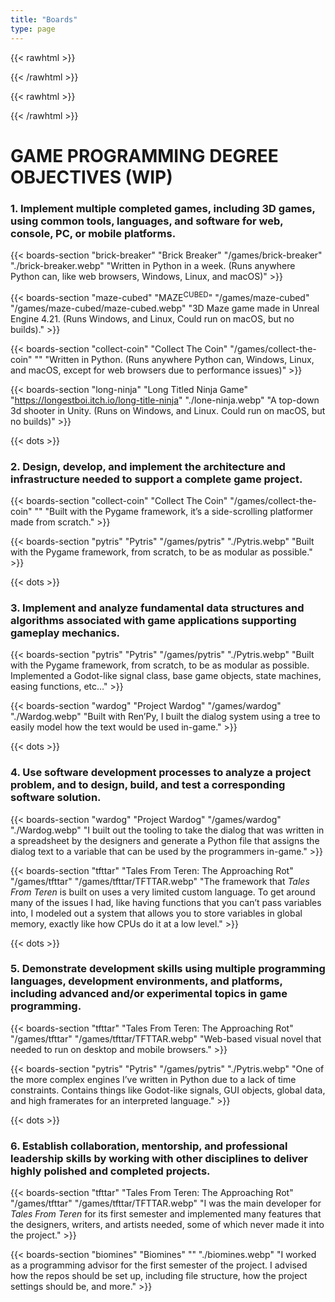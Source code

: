 ```yaml
---
title: "Boards"
type: page
---
```


{{< rawhtml >}}
<style>
  #content li {
    padding-bottom: .5em;
  }
  
  #content li:last-child {
    padding-bottom: 0;
  }
</style>
{{< /rawhtml >}}

{{< rawhtml >}}
<style>

.img-center {
    display: block;
    margin: var(--gen-bottom-padding) auto;
    height: auto;
    max-width: 100%;
}

#collect-coin > .image {
    background: url(/games/collect-the-coin/Collect-The-Coin.webp) center no-repeat, url(/games/collect-the-coin/CTC.webp) repeat;
}

head3 {
    color: var(--text-color-90) !important;
}


</style>
{{< /rawhtml >}}

# GAME PROGRAMMING DEGREE OBJECTIVES (WIP)

### 1. Implement multiple completed games, including 3D games, using common tools, languages, and software for web, console, PC, or mobile platforms.

{{< boards-section "brick-breaker" "Brick Breaker" "/games/brick-breaker" "./brick-breaker.webp" "Written in Python in a week. (Runs anywhere Python can, like web browsers, Windows, Linux, and macOS)" >}}

{{< boards-section "maze-cubed" "MAZE<sup>CUBED</sup>" "/games/maze-cubed" "/games/maze-cubed/maze-cubed.webp" "3D Maze game made in Unreal Engine 4.21. (Runs Windows, and Linux, Could run on macOS, but no builds)." >}}

{{< boards-section "collect-coin" "Collect The Coin" "/games/collect-the-coin" "" "Written in Python. (Runs anywhere Python can, Windows, Linux, and macOS, except for web browsers due to performance issues)" >}}

{{< boards-section "long-ninja" "Long Titled Ninja Game" "https://longestboi.itch.io/long-title-ninja" "./lone-ninja.webp" "A top-down 3d shooter in Unity. (Runs on Windows, and Linux. Could run on macOS, but no builds)" >}}

{{< dots >}}

### 2. Design, develop, and implement the architecture and infrastructure needed to support a complete game project.

{{< boards-section "collect-coin" "Collect The Coin" "/games/collect-the-coin" "" "Built with the Pygame framework, it’s a side-scrolling platformer made from scratch." >}}

{{< boards-section "pytris" "Pytris" "/games/pytris" "./Pytris.webp" "Built with the Pygame framework, from scratch, to be as modular as possible." >}}

{{< dots >}}

### 3. Implement and analyze fundamental data structures and algorithms associated with game applications supporting gameplay mechanics.

{{< boards-section "pytris" "Pytris" "/games/pytris" "./Pytris.webp" "Built with the Pygame framework, from scratch, to be as modular as possible. Implemented a Godot-like signal class, base game objects, state machines, easing functions, etc…" >}}

{{< boards-section "wardog" "Project Wardog" "/games/wardog" "./Wardog.webp" "Built with Ren’Py, I built the dialog system using a tree to easily model how the text would be used in-game." >}}

{{< dots >}}

### 4. Use software development processes to analyze a project problem, and to design, build, and test a corresponding software solution.

{{< boards-section "wardog" "Project Wardog" "/games/wardog" "./Wardog.webp" "I built out the tooling to take the dialog that was written in a spreadsheet by the designers and generate a Python file that assigns the dialog text to a variable that can be used by the programmers in-game." >}}

{{< boards-section "tfttar" "Tales From Teren: The Approaching Rot" "/games/tfttar" "/games/tfttar/TFTTAR.webp" "The framework that _Tales From Teren_ is built on uses a very limited custom language. To get around many of the issues I had, like having functions that you can’t pass variables into, I modeled out a system that allows you to store variables in global memory, exactly like how CPUs do it at a low level." >}}

{{< dots >}}

### 5. Demonstrate development skills using multiple programming languages, development environments, and platforms, including advanced and/or experimental topics in game programming.

{{< boards-section "tfttar" "Tales From Teren: The Approaching Rot" "/games/tfttar" "/games/tfttar/TFTTAR.webp" "Web-based visual novel that needed to run on desktop and mobile browsers." >}}

{{< boards-section "pytris" "Pytris" "/games/pytris" "./Pytris.webp" "One of the more complex engines I’ve written in Python due to a lack of time constraints. Contains things like Godot-like signals, GUI objects, global data, and high framerates for an interpreted language." >}}

{{< dots >}}

### 6. Establish collaboration, mentorship, and professional leadership skills by working with other disciplines to deliver highly polished and completed projects.

{{< boards-section "tfttar" "Tales From Teren: The Approaching Rot" "/games/tfttar" "/games/tfttar/TFTTAR.webp" "I was the main developer for _Tales From Teren_ for its first semester and implemented many features that the designers, writers, and artists needed, some of which never made it into the project." >}}

{{< boards-section "biomines" "Biomines" "" "./biomines.webp" "I worked as a programming advisor for the first semester of the project. I advised how the repos should be set up, including file structure, how the project settings should be, and more." >}}

